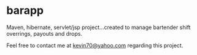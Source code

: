 barapp
======

Maven, hibernate, servlet/jsp project...created to manage bartender shift overrings, payouts and drops.

Feel free to contact me at kevin70@yahoo.com regarding this project.
